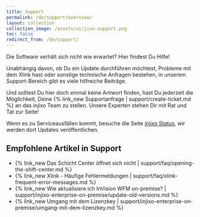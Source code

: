 ```yaml
---
title: Support
permalink: /de/support/overview/
layout: collection
collection_image: /assets/ui/jixo-support.png
toc: false
redirect_from: /de/support/
---
```


Die Software verhält sich nicht wie erwartet? Hier findest Du Hilfe!

Unabhängig davon, ob Du ein Update durchführen möchtest, Probleme mit dem Xlink hast oder sonstige technische Anfragen bestehen, in unserem Support-Bereich gibt es viele hilfreiche Beiträge.

Und solltest Du hier doch einmal keine Antwort finden, hast Du jederzeit die Möglichkeit, Deine {% link_new Supportanfrage | support/create-ticket.md %} an das injixo Team zu stellen. Unsere Experten stehen Dir mit Rat und Tat zur Seite!

Wenn es zu Serviceausfällen kommt, besuche die Seite [injixo Status](https://status.injixo.com/), wir werden dort Updates veröffentlichen.

## Empfohlene Artikel in Support

- {% link_new Das Schicht Center öffnet sich nicht | support/faq/opening-the-shift-center.md %}
- {% link_new Xlink - Häufige Fehlermeldungen | support/faq/xlink-frequent-error-messages.md %}
- {% link_new Wie aktualisiere ich InVision WFM on-premise? | support/injixo-enterprise-on-premise/update-old-versions.md %}
- {% link_new Umgang mit dem Lizenzkey | support/injixo-enterprise-on-premise/umgang-mit-dem-lizenzkey.md %}
